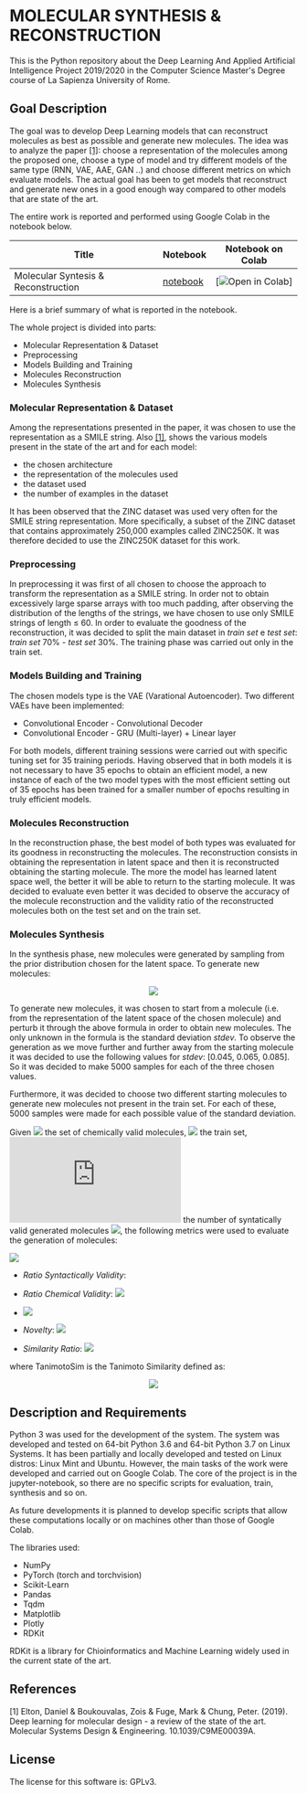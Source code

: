 # MOLECULAR SYNTHESIS & RECONSTRUCTION

This is the Python repository about the Deep Learning And Applied Artificial Intelligence Project 2019/2020 in the Computer Science Master's Degree course of La Sapienza University of Rome.


## Goal Description

The goal was to develop Deep Learning models that can reconstruct molecules as best as possible and generate new molecules. The idea was to analyze the paper [[1]](#1): choose a representation of the molecules among the proposed one, choose a type of model and try different models of the same type (RNN, VAE, AAE, GAN ..) and choose different metrics on which evaluate models. The actual goal has been to get models that reconstruct and generate new ones in a good enough way compared to other models that are state of the art.

The entire work is reported and performed using Google Colab in the notebook below.

**Title** | **Notebook** | **Notebook on Colab**
|------------ | ------------- | ------------ |
Molecular Syntesis & Reconstruction | [notebook](.) | [![Open in Colab](.)] |

Here is a brief summary of what is reported in the notebook.

The whole project is divided into parts:
- Molecular Representation & Dataset
- Preprocessing
- Models Building and Training 
- Molecules Reconstruction
- Molecules Synthesis 



### Molecular Representation & Dataset

Among the representations presented in the paper, it was chosen to use the representation as a SMILE string. Also [[1]](#1), shows the various models present in the state of the art and for each model:

- the chosen architecture
- the representation of the molecules used
- the dataset used
- the number of examples in the dataset

It has been observed that the ZINC dataset was used very often for the SMILE string representation. More specifically, a subset of the ZINC dataset that contains approximately 250,000 examples called ZINC250K. It was therefore decided to use the ZINC250K dataset for this work.



### Preprocessing

In preprocessing it was first of all chosen to choose the approach to transform the representation as a SMILE string. In order not to obtain excessively large sparse arrays with too much padding, after observing the distribution of the lengths of the strings, we have chosen to use only SMILE strings of length $\leq$ 60. In order to evaluate the goodness of the reconstruction, it was decided to split the main dataset in *train set* e *test set*: *train set* 70% - *test set* 30%. The training phase was carried out only in the train set.



### Models Building and Training

The chosen models type is the VAE (Varational Autoencoder). Two different VAEs have been implemented:

- Convolutional Encoder - Convolutional Decoder
- Convolutional Encoder - GRU (Multi-layer) + Linear layer

For both models, different training sessions were carried out with specific tuning set for 35 training periods. Having observed that in both models it is not necessary to have 35 epochs to obtain an efficient model, a new instance of each of the two model types with the most efficient setting out of 35 epochs has been trained for a smaller number of epochs resulting in truly efficient models.



### Molecules Reconstruction

In the reconstruction phase, the best model of both types was evaluated for its goodness in reconstructing the molecules. The reconstruction consists in obtaining the representation in latent space and then it is reconstructed obtaining the starting molecule. The more the model has learned latent space well, the better it will be able to return to the starting molecule. It was decided to evaluate even better it was decided to observe the accuracy of the molecule reconstruction and the validity ratio of the reconstructed molecules both on the test set and on the train set.



### Molecules Synthesis

In the synthesis phase, new molecules were generated by sampling from the prior distribution chosen for the latent space. To generate new molecules:

<p align = "center">
  <img src= "https://latex.codecogs.com/gif.latex?stdev&space;\times&space;\mathcal{N}(0,&space;1)&space;&plus;&space;latent" />

To generate new molecules, it was chosen to start from a molecule (i.e. from the representation of the latent space of the chosen molecule) and perturb it through the above formula in order to obtain new molecules. The only unknown in the formula is the standard deviation *stdev*. To observe the generation as we move further and further away from the starting molecule it was decided to use the following values for *stdev*: [0.045, 0.065, 0.085]. So it was decided to make 5000 samples for each of the three chosen values.

Furthermore, it was decided to choose two different starting molecules to generate new molecules not present in the train set. For each of these, 5000 samples were made for each possible value of the standard deviation.

Given ![](https://latex.codecogs.com/gif.latex?\mathcal{G}) the set of chemically valid molecules, ![](https://latex.codecogs.com/gif.latex?\mathcal{D}) the train set, ![](https://latex.codecogs.com/gif.latex?n) the number of syntatically valid generated molecules ![](https://latex.codecogs.com/gif.latex?n_{samp}), the following metrics were used to evaluate the generation of molecules:


  
  ![]("https://latex.codecogs.com/gif.latex?Ratio\&space;Chemical\&space;Validity:\&space;\&space;\&space;\&space;\&space;\&space;\&space;\&space;\&space;\&space;\&space;\&space;\&space;\frac{n}{n_{samp}}")
   
    
  - *Ratio Syntactically Validity*:
  
- *Ratio Chemical Validity*: ![](https://latex.codecogs.com/gif.latex?\frac{|\mathcal{G}|}{n})
- ![](https://latex.codecogs.com/gif.latex?Uniqness:&space;\vspace{0.5cm}&space;\frac{|set(\mathcal{G})|}{n})
- *Novelty*: ![](https://latex.codecogs.com/gif.latex?1&space;-&space;\frac{|\mathcal{G}&space;\cap&space;\mathcal{D}|}{|\mathcal{G}|})
- *Similarity Ratio*: ![](https://latex.codecogs.com/gif.latex?\frac{\sum_{i=0}^{|\mathcal{G}|}&space;\sum_{j=i&plus;1}^{|\mathcal{G}|}&space;TanimotoSim(\mathcal{G}_i,&space;\mathcal{G}_j)}{\frac{|\mathcal{G}|(|\mathcal{G}|-&space;1)}{2}})

where TanimotoSim is the Tanimoto Similarity defined as:


<p align = "center">
  <img src= "https://latex.codecogs.com/gif.latex?TanimotoSim(A,&space;B)&space;=&space;\frac{A&space;\cdot&space;B}{||A||^2&space;&plus;&space;||B||^2&space;-&space;A&space;\cdot&space;B}" />






## Description and Requirements

Python 3 was used for the development of the system. The system was developed and tested on 64-bit Python 3.6 and 64-bit Python 3.7 on Linux Systems. It has been partially and locally developed and tested on Linux distros: Linux Mint and Ubuntu. However, the main tasks of the work were developed and carried out on Google Colab. The core of the project is in the jupyter-notebook, so there are no specific scripts for evaluation, train, synthesis and so on.

As future developments it is planned to develop specific scripts that allow these computations locally or on machines other than those of Google Colab.

The libraries used:

- NumPy
- PyTorch (torch and torchvision)
- Scikit-Learn
- Pandas
- Tqdm
- Matplotlib
- Plotly
- RDKit

RDKit is a library for Chioinformatics and Machine Learning widely used in the current state of the art.


## References

<a id="1">[1]</a>
Elton, Daniel & Boukouvalas, Zois & Fuge, Mark & Chung, Peter. (2019). Deep learning for molecular design - a review of the state of the art. Molecular Systems Design & Engineering. 10.1039/C9ME00039A. 


## License

The license for this software is: GPLv3.
